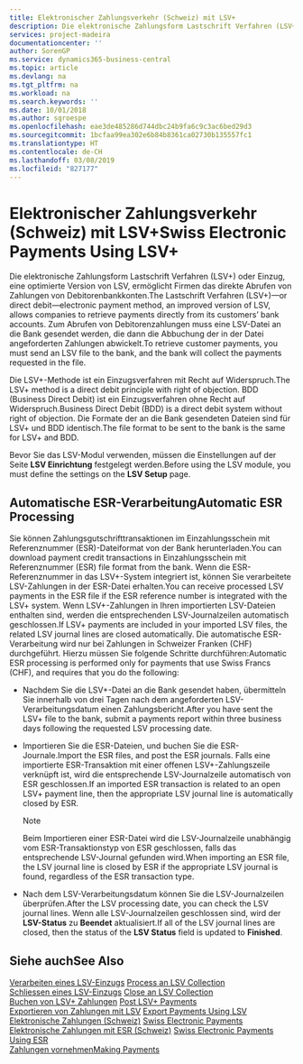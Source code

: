 ```yaml
---
title: Elektronischer Zahlungsverkehr (Schweiz) mit LSV+
description: Die elektronische Zahlungsform Lastschrift Verfahren (LSV+) oder Einzug, eine optimierte Version von LSV, ermöglicht Firmen das direkte Abrufen von Zahlungen von Debitorenbankkonten. Zum Abrufen von Debitorenzahlungen muss eine LSV-Datei an die Bank gesendet werden, die dann die Abbuchung der in der Datei angeforderten Zahlungen abwickelt.
services: project-madeira
documentationcenter: ''
author: SorenGP
ms.service: dynamics365-business-central
ms.topic: article
ms.devlang: na
ms.tgt_pltfrm: na
ms.workload: na
ms.search.keywords: ''
ms.date: 10/01/2018
ms.author: sgroespe
ms.openlocfilehash: eae3de485286d744dbc24b9fa6c9c3ac6bed29d3
ms.sourcegitcommit: 1bcfaa99ea302e6b84b8361ca02730b135557fc1
ms.translationtype: HT
ms.contentlocale: de-CH
ms.lasthandoff: 03/08/2019
ms.locfileid: "827177"
---
```

# <a name="swiss-electronic-payments-using-lsv"></a><span data-ttu-id="a94e2-104">Elektronischer Zahlungsverkehr (Schweiz) mit LSV+</span><span class="sxs-lookup"><span data-stu-id="a94e2-104">Swiss Electronic Payments Using LSV+</span></span>
<span data-ttu-id="a94e2-105">Die elektronische Zahlungsform Lastschrift Verfahren (LSV+) oder Einzug, eine optimierte Version von LSV, ermöglicht Firmen das direkte Abrufen von Zahlungen von Debitorenbankkonten.</span><span class="sxs-lookup"><span data-stu-id="a94e2-105">The Lastschrift Verfahren (LSV+)—or direct debit—electronic payment method, an improved version of LSV, allows companies to retrieve payments directly from its customers’ bank accounts.</span></span> <span data-ttu-id="a94e2-106">Zum Abrufen von Debitorenzahlungen muss eine LSV-Datei an die Bank gesendet werden, die dann die Abbuchung der in der Datei angeforderten Zahlungen abwickelt.</span><span class="sxs-lookup"><span data-stu-id="a94e2-106">To retrieve customer payments, you must send an LSV file to the bank, and the bank will collect the payments requested in the file.</span></span>  

<span data-ttu-id="a94e2-107">Die LSV+-Methode ist ein Einzugsverfahren mit Recht auf Widerspruch.</span><span class="sxs-lookup"><span data-stu-id="a94e2-107">The LSV+ method is a direct debit principle with right of objection.</span></span> <span data-ttu-id="a94e2-108">BDD (Business Direct Debit) ist ein Einzugsverfahren ohne Recht auf Widerspruch.</span><span class="sxs-lookup"><span data-stu-id="a94e2-108">Business Direct Debit (BDD) is a direct debit system without right of objection.</span></span> <span data-ttu-id="a94e2-109">Die Formate der an die Bank gesendeten Dateien sind für LSV+ und BDD identisch.</span><span class="sxs-lookup"><span data-stu-id="a94e2-109">The file format to be sent to the bank is the same for LSV+ and BDD.</span></span>  

<span data-ttu-id="a94e2-110">Bevor Sie das LSV-Modul verwenden, müssen die Einstellungen auf der Seite **LSV Einrichtung** festgelegt werden.</span><span class="sxs-lookup"><span data-stu-id="a94e2-110">Before using the LSV module, you must define the settings on the **LSV Setup** page.</span></span>

## <a name="automatic-esr-processing"></a><span data-ttu-id="a94e2-111">Automatische ESR-Verarbeitung</span><span class="sxs-lookup"><span data-stu-id="a94e2-111">Automatic ESR Processing</span></span>  
<span data-ttu-id="a94e2-112">Sie können Zahlungsgutschrifttransaktionen im Einzahlungsschein mit Referenznummer (ESR)-Dateiformat von der Bank herunterladen.</span><span class="sxs-lookup"><span data-stu-id="a94e2-112">You can download payment credit transactions in Einzahlungsschein mit Referenznummer (ESR) file format from the bank.</span></span> <span data-ttu-id="a94e2-113">Wenn die ESR-Referenznummer in das LSV+-System integriert ist, können Sie verarbeitete LSV-Zahlungen in der ESR-Datei erhalten.</span><span class="sxs-lookup"><span data-stu-id="a94e2-113">You can receive processed LSV payments in the ESR file if the ESR reference number is integrated with the LSV+ system.</span></span> <span data-ttu-id="a94e2-114">Wenn LSV+-Zahlungen in Ihren importierten LSV-Dateien enthalten sind, werden die entsprechenden LSV-Journalzeilen automatisch geschlossen.</span><span class="sxs-lookup"><span data-stu-id="a94e2-114">If LSV+ payments are included in your imported LSV files, the related LSV journal lines are closed automatically.</span></span> <span data-ttu-id="a94e2-115">Die automatische ESR-Verarbeitung wird nur bei Zahlungen in Schweizer Franken (CHF) durchgeführt. Hierzu müssen Sie folgende Schritte durchführen:</span><span class="sxs-lookup"><span data-stu-id="a94e2-115">Automatic ESR processing is performed only for payments that use Swiss Francs (CHF), and requires that you do the following:</span></span>  

- <span data-ttu-id="a94e2-116">Nachdem Sie die LSV+-Datei an die Bank gesendet haben, übermitteln Sie innerhalb von drei Tagen nach dem angeforderten LSV-Verarbeitungsdatum einen Zahlungsbericht.</span><span class="sxs-lookup"><span data-stu-id="a94e2-116">After you have sent the LSV+ file to the bank, submit a payments report within three business days following the requested LSV processing date.</span></span>  

- <span data-ttu-id="a94e2-117">Importieren Sie die ESR-Dateien, und buchen Sie die ESR-Journale.</span><span class="sxs-lookup"><span data-stu-id="a94e2-117">Import the ESR files, and post the ESR journals.</span></span> <span data-ttu-id="a94e2-118">Falls eine importierte ESR-Transaktion mit einer offenen LSV+-Zahlungszeile verknüpft ist, wird die entsprechende LSV-Journalzeile automatisch von ESR geschlossen.</span><span class="sxs-lookup"><span data-stu-id="a94e2-118">If an imported ESR transaction is related to an open LSV+ payment line, then the appropriate LSV journal line is automatically closed by ESR.</span></span>  

    > [!NOTE]  
    >  <span data-ttu-id="a94e2-119">Beim Importieren einer ESR-Datei wird die LSV-Journalzeile unabhängig vom ESR-Transaktionstyp von ESR geschlossen, falls das entsprechende LSV-Journal gefunden wird.</span><span class="sxs-lookup"><span data-stu-id="a94e2-119">When importing an ESR file, the LSV journal line is closed by ESR if the appropriate LSV journal is found, regardless of the ESR transaction type.</span></span>  

- <span data-ttu-id="a94e2-120">Nach dem LSV-Verarbeitungsdatum können Sie die LSV-Journalzeilen überprüfen.</span><span class="sxs-lookup"><span data-stu-id="a94e2-120">After the LSV processing date, you can check the LSV journal lines.</span></span> <span data-ttu-id="a94e2-121">Wenn alle LSV-Journalzeilen geschlossen sind, wird der **LSV-Status** zu **Beendet** aktualisiert.</span><span class="sxs-lookup"><span data-stu-id="a94e2-121">If all of the LSV journal lines are closed, then the status of the **LSV Status** field is updated to  **Finished**.</span></span>  

## <a name="see-also"></a><span data-ttu-id="a94e2-122">Siehe auch</span><span class="sxs-lookup"><span data-stu-id="a94e2-122">See Also</span></span>  
 <span data-ttu-id="a94e2-123">[Verarbeiten eines LSV-Einzugs](how-to-process-an-lsv-collection.md) </span><span class="sxs-lookup"><span data-stu-id="a94e2-123">[Process an LSV Collection](how-to-process-an-lsv-collection.md) </span></span>  
 <span data-ttu-id="a94e2-124">[Schliessen eines LSV-Einzugs](how-to-close-an-lsv-collection.md) </span><span class="sxs-lookup"><span data-stu-id="a94e2-124">[Close an LSV Collection](how-to-close-an-lsv-collection.md) </span></span>  
 <span data-ttu-id="a94e2-125">[Buchen von LSV+ Zahlungen](how-to-post-lsv-payments.md) </span><span class="sxs-lookup"><span data-stu-id="a94e2-125">[Post LSV+ Payments](how-to-post-lsv-payments.md) </span></span>  
 <span data-ttu-id="a94e2-126">[Exportieren von Zahlungen mit LSV](how-to-export-payments-using-lsv.md) </span><span class="sxs-lookup"><span data-stu-id="a94e2-126">[Export Payments Using LSV](how-to-export-payments-using-lsv.md) </span></span>  
 <span data-ttu-id="a94e2-127">[Elektronische Zahlungen (Schweiz)](swiss-electronic-payments.md) </span><span class="sxs-lookup"><span data-stu-id="a94e2-127">[Swiss Electronic Payments](swiss-electronic-payments.md) </span></span>  
 <span data-ttu-id="a94e2-128">[Elektronische Zahlungen mit ESR (Schweiz)](swiss-electronic-payments-using-esr.md) </span><span class="sxs-lookup"><span data-stu-id="a94e2-128">[Swiss Electronic Payments Using ESR](swiss-electronic-payments-using-esr.md) </span></span>  
 [<span data-ttu-id="a94e2-129">Zahlungen vornehmen</span><span class="sxs-lookup"><span data-stu-id="a94e2-129">Making Payments</span></span>](../../payables-make-payments.md)
